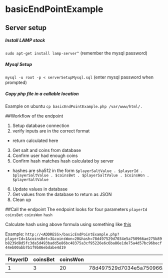 # basicEndPointExample

## Server setup
##### Install LAMP stack
`sudo apt-get install lamp-server^`
(remember the mysql password)
##### Mysql Setup
`mysql -u root -p < serverSetupMysql.sql`
(enter mysql password when prompted)
##### Copy php file in a callable location
Example on ubuntu
`cp basicEndPointExample.php /var/www/html/.`

##Workflow of the endpoint
1. Setup database connection
2. verify inputs are in the correct format
  - return calculated here
3. Get salt and coins from database
4. Confirm user had enough coins
5. Confirm hash matches hash calculated by server
  - hashes are sha512 in the form `$playerSaltValue . $playerId . $playerSaltValue . $coinsBet . $playerSaltValue . $coinsWon . $playerSaltValue`
6. Update values in database
7. Get values from the database to return as JSON
8. Clean up

##Call the endpoint
The endpoint looks for four parameters `playerId` `coinsBet` `coinsWon` `hash`

Calculate hash using above formula using something like [this](https://hash.online-convert.com/sha512-generator)

Example:
`http://<ADDRESS>/basicEndPointExample.php?playerId=1&coinsBet=3&coinsWon=20&hash=78d497529d7034e5a750966ae275b89b8239d8d5fc3da5d493badd5e86bc48375a3cf95226e6c6ba86e1de75a4d57bc96becf44eb00abb7b1f9b86ebdabe4d19`

| PlayerID | coinsBet | coinsWon | hash |
|----------|----------|----------|------|
| 1 | 3 | 20 | 78d497529d7034e5a750966ae275b89b8239d8d5fc3da5d493badd5e86bc48375a3cf95226e6c6ba86e1de75a4d57bc96becf44eb00abb7b1f9b86ebdabe4d19 |